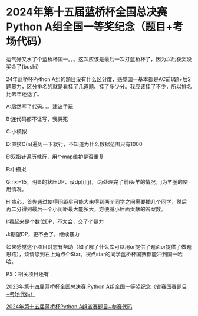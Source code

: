 # 2024年第十五届蓝桥杯全国总决赛 Python A组全国一等奖纪念（题目+考场代码）

运气好又水了个蓝桥杯国一。。。这次应该是最后一次打蓝桥杯了，因为以后获奖没奖金了(bushi）

24年蓝桥杯Python A组的题目没有什么区分度，感觉国一基本都是AC前8题+后2题暴力，区分排名的就是看挂了几道题、挂了多少分。我应该挂了不少，所以排名比去年还退了。

A:居然写了代码。。。建议手玩

B:连代码都不让写，我哭死

C:小模拟

D:直接O(n)遍历一下就行，不知道为什么数据范围只有1000

E:双指针遍历就行，用个map维护是否重复

F:中模拟

G:n<=15，明显的状压DP，设dp[i][j]，i为处理完了前i头羊的情况，j为羊圈的使用情况。

H:贪心，首先通过使得间距尽可能大来得到两个同学之间需要插几个同学，然后再二分得到最后一个小间距最大能多大，方便减小后面贡献的答案数。

I:看起来是个数位DP，不太会，交了个暴力

J:期望DP，更不会了，继续暴力

如果感觉这个项目对您有帮助（如了解了什么库可以用or提供了题面or提供了做题思路），烦请您到右上角点个Star。祝点star的同学蓝桥杯国赛都能冲到国一哈哈。

PS：相关项目还有

[2023年第十四届蓝桥杯全国总决赛 Python A组全国一等奖纪念（省赛国赛题目+考场代码）](https://github.com/shannany0606/2023_Lanqiao_Cup)

[2024年第十五届蓝桥杯Python A组省赛题目+参赛代码](https://github.com/shannany0606/2024_LanQiao_Cup_Province)

